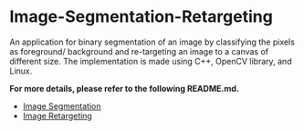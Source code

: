 # Image-Segmentation-Retargeting
An application for binary segmentation of an image by classifying the pixels as foreground/ background and re-targeting an image to a canvas of different size. 
 The implementation is made using C++, OpenCV library, and Linux.
 
 **For more details, please refer to the following README.md.**
 
- [Image Segmentation](https://github.com/DhwaniSondhi/Image-Segmentation-Retargeting/tree/master/Image-Segmentation)
- [Image Retargeting](https://github.com/DhwaniSondhi/Image-Segmentation-Retargeting/tree/master/Image-Retargeting)

